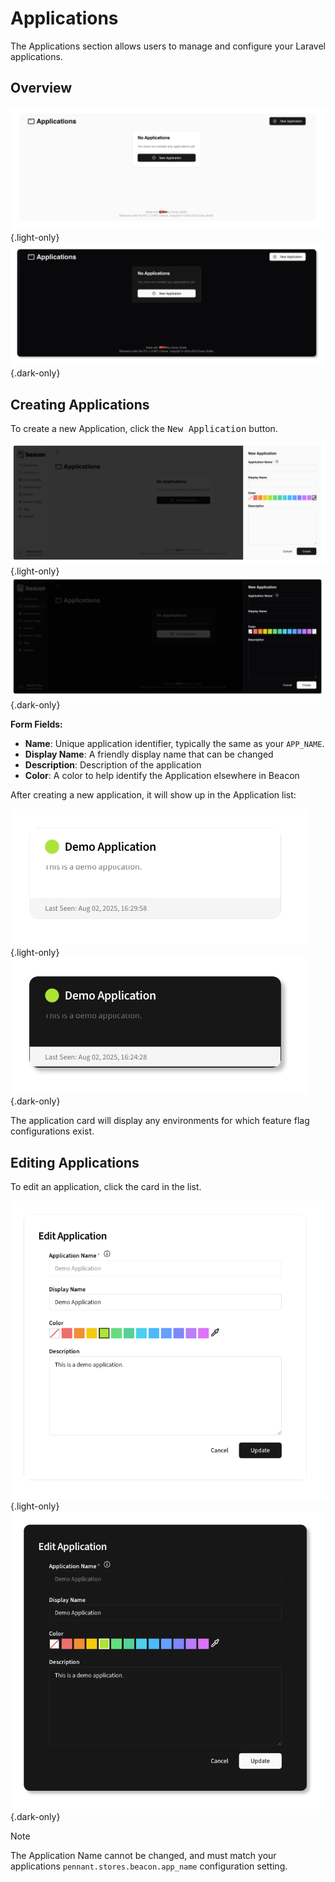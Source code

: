 <script setup>
// @ts-ignore
import { CirclePlus } from 'lucide-vue-next';
</script>
# Applications

The Applications section allows users to manage and configure your Laravel applications.

## Overview

![Applications Overview](../screenshots/applications-initial.png){.light-only}
![Applications Overview](../screenshots/dark/applications-initial.png){.dark-only}

## Creating Applications

To create a new Application, click the <kbd><CirclePlus /> New Application</kbd> button.

![New Application Form](../screenshots/applications-form-create.png){.light-only}
![New Application Form](../screenshots/dark/applications-form-create.png){.dark-only}

**Form Fields:**
- **Name**: Unique application identifier, typically the same as your `APP_NAME`.
- **Display Name**: A friendly display name that can be changed
- **Description**: Description of the application
- **Color**: A color to help identify the Application elsewhere in Beacon

After creating a new application, it will show up in the Application list:

![Application Card](../screenshots/applications-app-card.png){.light-only}
![Application Card](../screenshots/dark/applications-app-card.png){.dark-only}

The application card will display any environments for which feature flag configurations exist.

## Editing Applications

To edit an application, click the card in the list.

![Edit Application Form](../screenshots/applications-edit.png){.light-only}
![Edit Application Form](../screenshots/dark/applications-edit.png){.dark-only}


> [!NOTE]
> The Application Name cannot be changed, and must match your applications 
> `pennant.stores.beacon.app_name` configuration setting.
